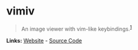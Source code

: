 # vimiv

> An image viewer with vim-like keybindings.<sup>[1][desc]</sup>

**Links:** [Website][site] - [Source Code][code]

[site]: https://karlch.github.io/vimiv/
[desc]: https://karlch.github.io/vimiv/
[code]: https://github.com/karlch/vimiv
